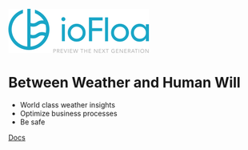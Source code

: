 <p>
    <img src="https://raw.githubusercontent.com/tmlunde/palettify/master/docs/images/logo_small.png" />
</p>

# Between Weather and Human Will

- World class weather insights
- Optimize business processes 
- Be safe

[Docs](#intro)
